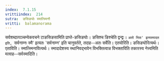 ```yaml
---
index:  7.1.15
vrittiindex:  214
sutra:  ङसिङ्योः स्मात्स्मिनौ
vritti:  balamanorama 
---
```


सर्वशब्दात्पञ्चम्येकवचने टाङसिङसामिति प्राप्ते-ङसिङ्योः। ङसिश्च ङिश्चेति द्वन्द्वः। `अतो भिस' इत्यस्मादत इति, `सर्वनाम्नः स्मै' इत्यतः `सर्वनाम्न' इति चानुवर्तते, तदाह--अतः सर्वेति। एतयोरिति। ङसिङ्योरित्यर्थः। एताविति। स्मात्स्मिनावित्यर्थः। स्मादादेशस्य स्थानिवद्भावेन विभक्तित्वान्न विभक्ताविति तकारस्य नेत्त्वमिति मत्वाह--सर्वस्मादिति। 


